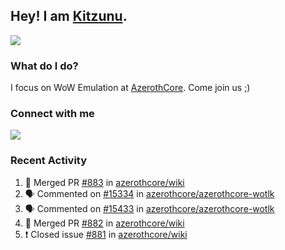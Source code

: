 ## Hey! I am [Kitzunu](https://Github.com/Kitzunu).

<!--<a href="https://github-readme-stats.kitzunu.vercel.app/api?username=Kitzunu&show_icons=true&theme=dark">
  <img align="center" src="https://github-readme-stats.kitzunu.vercel.app/api?username=Kitzunu&show_icons=true&theme=dark" />
</a>-->
<a href="https://github-readme-stats.kitzunu.vercel.app/api?username=Kitzunu&show_icons=true&theme=dark">
  <img align="center" src="https://github-readme-stats.vercel.app/api/top-langs/?username=Kitzunu&layout=compact&theme=dark" />
</a>

### What do I do?

I focus on WoW Emulation at [AzerothCore](https://Github.com/AzerothCore). Come join us ;)

### Connect with me
[![](https://img.shields.io/badge/AzerothCore%20Discord-Connect%20with%20me!-green)](https://discord.com/invite/gkt4y2x)

### Recent Activity

<!--START_SECTION:activity-->
1. 🎉 Merged PR [#883](https://github.com/azerothcore/wiki/pull/883) in [azerothcore/wiki](https://github.com/azerothcore/wiki)
2. 🗣 Commented on [#15334](https://github.com/azerothcore/azerothcore-wotlk/issues/15334) in [azerothcore/azerothcore-wotlk](https://github.com/azerothcore/azerothcore-wotlk)
3. 🗣 Commented on [#15433](https://github.com/azerothcore/azerothcore-wotlk/issues/15433) in [azerothcore/azerothcore-wotlk](https://github.com/azerothcore/azerothcore-wotlk)
4. 🎉 Merged PR [#882](https://github.com/azerothcore/wiki/pull/882) in [azerothcore/wiki](https://github.com/azerothcore/wiki)
5. ❗️ Closed issue [#881](https://github.com/azerothcore/wiki/issues/881) in [azerothcore/wiki](https://github.com/azerothcore/wiki)
<!--END_SECTION:activity-->
